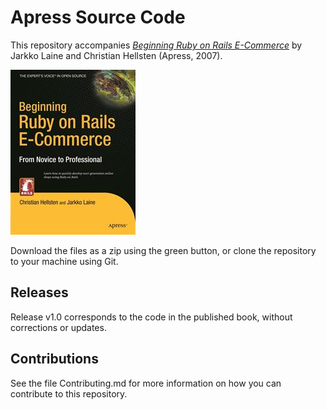 # Apress Source Code

This repository accompanies [*Beginning Ruby on Rails E-Commerce*](http://www.apress.com/9781590597361) by Jarkko Laine and Christian Hellsten (Apress, 2007).

![Cover image](9781590597361.jpg)

Download the files as a zip using the green button, or clone the repository to your machine using Git.

## Releases

Release v1.0 corresponds to the code in the published book, without corrections or updates.

## Contributions

See the file Contributing.md for more information on how you can contribute to this repository.

